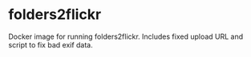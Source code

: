 # folders2flickr

Docker image for running folders2flickr.  Includes fixed upload URL and script to fix bad exif data.
